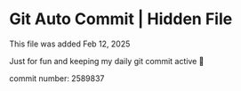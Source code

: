 # Git Auto Commit | Hidden File

This file was added Feb 12, 2025

Just for fun and keeping my daily git commit active 🤪

commit number: 2589837
